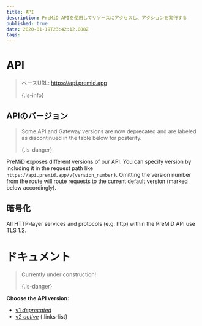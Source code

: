 ```yaml
---
title: API
description: PreMiD APIを使用してリソースにアクセスし、アクションを実行する
published: true
date: 2020-01-19T23:42:12.088Z
tags:
---
```


# API

> ベースURL: https://api.premid.app 
> 
> {.is-info}

## APIのバージョン
> Some API and Gateway versions are now deprecated and are labeled as discontinued in the table below for posterity. 
> 
> {.is-danger}

PreMiD exposes different versions of our API. You can specify version by including it in the request path like `https://api.premid.app/v{version_number}`. Omitting the version number from the route will route requests to the current default version (marked below accordingly).

## 暗号化

All HTTP-layer services and protocols (e.g. http) within the PreMiD API use TLS 1.2.

# ドキュメント
> Currently under construction! 
> 
> {.is-danger}

**Choose the API version:**
- [v1 *deprecated*](/dev/api/v1)
- [v2 *active*](/dev/api/v2)
{.links-list}